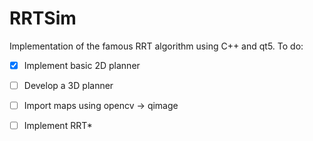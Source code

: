 # RRTSim
Implementation of the famous RRT algorithm using C++ and qt5. 
To do: 
- [x] Implement basic 2D planner 
- [ ] Develop a 3D planner 
- [ ] Import maps using opencv -> qimage
- [ ] Implement RRT* 
 
